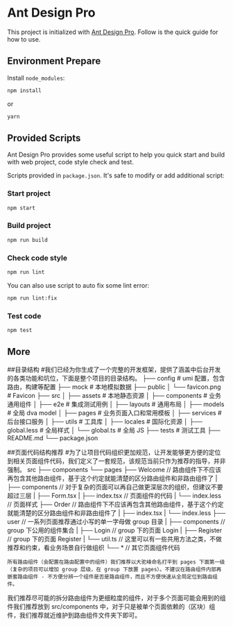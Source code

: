 # Ant Design Pro

This project is initialized with [Ant Design Pro](https://pro.ant.design). Follow is the quick guide for how to use.

## Environment Prepare

Install `node_modules`:

```bash
npm install
```

or

```bash
yarn
```

## Provided Scripts

Ant Design Pro provides some useful script to help you quick start and build with web project, code style check and test.

Scripts provided in `package.json`. It's safe to modify or add additional script:

### Start project

```bash
npm start
```

### Build project

```bash
npm run build
```

### Check code style

```bash
npm run lint
```

You can also use script to auto fix some lint error:

```bash
npm run lint:fix
```

### Test code

```bash
npm test
```

## More

##目录结构
#我们已经为你生成了一个完整的开发框架，提供了涵盖中后台开发的各类功能和坑位，下面是整个项目的目录结构。
├── config                   # umi 配置，包含路由，构建等配置
├── mock                     # 本地模拟数据
├── public
│   └── favicon.png          # Favicon
├── src
│   ├── assets               # 本地静态资源
│   ├── components           # 业务通用组件
│   ├── e2e                  # 集成测试用例
│   ├── layouts              # 通用布局
│   ├── models               # 全局 dva model
│   ├── pages                # 业务页面入口和常用模板
│   ├── services             # 后台接口服务
│   ├── utils                # 工具库
│   ├── locales              # 国际化资源
│   ├── global.less          # 全局样式
│   └── global.ts            # 全局 JS
├── tests                    # 测试工具
├── README.md
└── package.json

##页面代码结构推荐
#为了让项目代码组织更加规范，让开发能够更方便的定位到相关页面组件代码，我们定义了一套规范，该规范当前只作为推荐的指导，并非强制。
src
├── components
└── pages
    ├── Welcome        // 路由组件下不应该再包含其他路由组件，基于这个约定就能清楚的区分路由组件和非路由组件了
    |   ├── components // 对于复杂的页面可以再自己做更深层次的组织，但建议不要超过三层
    |   ├── Form.tsx
    |   ├── index.tsx  // 页面组件的代码
    |   └── index.less // 页面样式
    ├── Order          // 路由组件下不应该再包含其他路由组件，基于这个约定就能清楚的区分路由组件和非路由组件了
    |   ├── index.tsx
    |   └── index.less
    ├── user           // 一系列页面推荐通过小写的单一字母做 group 目录
    |   ├── components // group 下公用的组件集合
    |   ├── Login      // group 下的页面 Login
    |   ├── Register   // group 下的页面 Register
    |   └── util.ts    // 这里可以有一些共用方法之类，不做推荐和约束，看业务场景自行做组织
    └── *              // 其它页面组件代码



    所有路由组件（会配置在路由配置中的组件）我们推荐以大驼峰命名打平到 pages 下面第一级（复杂的项目可以增加 group 层级，在 group 下放置 pages）。不建议在路由组件内部再嵌套路由组件 - 不方便分辨一个组件是否是路由组件，而且不方便快速从全局定位到路由组件。

我们推荐尽可能的拆分路由组件为更细粒度的组件，对于多个页面可能会用到的组件我们推荐放到 src/components 中，对于只是被单个页面依赖的（区块）组件，我们推荐就近维护到路由组件文件夹下即可。

